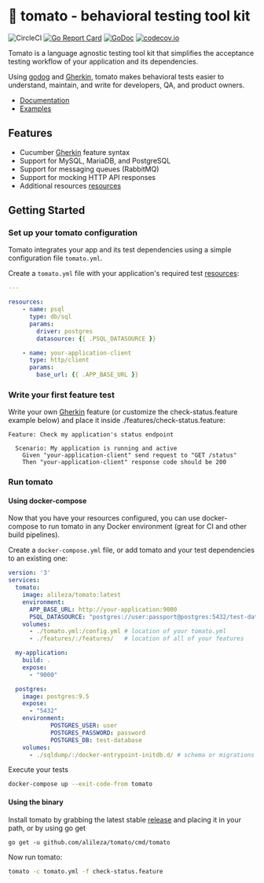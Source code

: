 # 🍅 tomato - behavioral testing tool kit
![CircleCI](https://circleci.com/gh/alileza/tomato/tree/master.svg?style=shield)
[![Go Report Card](https://goreportcard.com/badge/github.com/alileza/tomato)](https://goreportcard.com/report/github.com/alileza/tomato)
[![GoDoc](https://godoc.org/github.com/alileza/tomato?status.svg)](https://godoc.org/github.com/alileza/tomato)
[![codecov.io](https://codecov.io/github/alileza/tomato/branch/master/graph/badge.svg)](https://codecov.io/github/alileza/tomato)

Tomato is a language agnostic testing tool kit that simplifies the acceptance testing workflow of your application and its dependencies.

Using [godog](https://github.com/DATA-DOG/godog) and [Gherkin](https://docs.cucumber.io/gherkin/), tomato makes behavioral tests easier to understand, maintain, and write for developers, QA, and product owners.

- [Documentation](https://alileza.github.io/tomato/)
- [Examples](https://github.com/alileza/tomato/tree/0.1.0/examples/features)

## Features
- Cucumber [Gherkin](https://docs.cucumber.io/gherkin/) feature syntax 
- Support for MySQL, MariaDB, and PostgreSQL
- Support for messaging queues (RabbitMQ)
- Support for mocking HTTP API responses 
- Additional resources [resources](#resources)

## Getting Started 

### Set up your tomato configuration
Tomato integrates your app and its test dependencies using a simple configuration file `tomato.yml`. 

Create a `tomato.yml` file with your application's required test [resources](#resources):
```yml
---

resources:
    - name: psql
      type: db/sql
      params:
        driver: postgres
        datasource: {{ .PSQL_DATASOURCE }}

    - name: your-application-client
      type: http/client
      params:
        base_url: {{ .APP_BASE_URL }}
```

### Write your first feature test
Write your own [Gherkin](https://docs.cucumber.io/gherkin/) feature (or customize the check-status.feature example below) and place it inside ./features/check-status.feature: 

```gherkin
Feature: Check my application's status endpoint

  Scenario: My application is running and active 
    Given "your-application-client" send request to "GET /status"
    Then "your-application-client" response code should be 200
```

### Run tomato 
#### Using docker-compose 

Now that you have your resources configured, you can use docker-compose to run tomato in any Docker environment (great for CI and other build pipelines).

Create a `docker-compose.yml` file, or add tomato and your test dependencies to an existing one:
```yml
version: '3'
services:
  tomato:
    image: alileza/tomato:latest
    environment:
      APP_BASE_URL: http://your-application:9000
      PSQL_DATASOURCE: "postgres://user:passport@postgres:5432/test-database?sslmode=disable"
    volumes:
      - ./tomato.yml:/config.yml # location of your tomato.yml
      - ./features/:/features/   # location of all of your features

  my-application:
    build: .
    expose:
      - "9000"

  postgres:
    image: postgres:9.5
    expose:
      - "5432"
    environment:
            POSTGRES_USER: user
            POSTGRES_PASSWORD: password
            POSTGRES_DB: test-database
    volumes:
      - ./sqldump/:/docker-entrypoint-initdb.d/ # schema or migrations sql
```

Execute your tests
```sh
docker-compose up --exit-code-from tomato
```

#### Using the binary

Install tomato by grabbing the latest stable [release](https://github.com/alileza/tomato/releases/latest) and placing it in your path, or by using go get 
```
go get -u github.com/alileza/tomato/cmd/tomato
```

Now run tomato:
```sh
tomato -c tomato.yml -f check-status.feature
```
